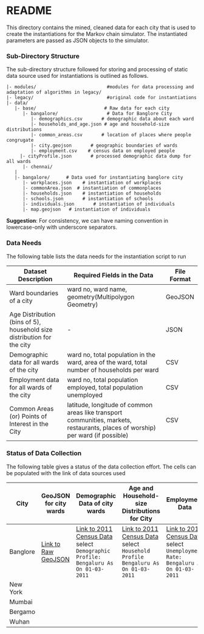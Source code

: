 # README #
This directory contains the mined, cleaned data for each city that is used to create the instantiations for the Markov chain simulator. The instantiated parameters are passed as JSON objects to the simulator.

### Sub-Directory Structure
The sub-directory structure followed for storing and processing of static data source used for instantiations is outlined as follows. 


```
|- modules/                          #modules for data processing and adaptation of algorithms in legacy/
|- legacy/                           #original code for instantiations
|- data/
   |- base/                         # Raw data for each city
      |- bangalore/                  # Data for Banglore City
         |- demographics.csv       # demographic data about each ward 
         |- households_and_age.json # age and household-size distributions
         |- common_areas.csv       # location of places where people congrugate
         |- city.geojson       # geographic boundaries of wards
         |- employment.csv    # census data on employed people
	 |- cityProfile.json       # processed demographic data dump for all wards
      |- chennai/
   |      
   |- bangalore/      # Data used for instantiating banglore city
      |- workplaces.json    # instantiation of workplaces
      |- commonArea.json  # instantiation of commonplaces
      |- households.json    # instantiation of households
      |- schools.json       # instantiation of schools
      |- individuals.json       # instantiation of individuals
      |- map.geojson   # instantiation of individuals
```

**Suggestion**: For consistency, we can have naming convention in lowercase-only with underscore separators. 

### Data Needs
The following table lists the data needs for the instantiation script to run 

| Dataset Description| Required Fields in the Data | File Format |
|--------------------|-----------------------------|-------------|
|Ward boundaries of a city | ward no, ward name, geometry(Multipolygon Geometry) | GeoJSON|
|Age Distribution (bins of 5), household size distribution for the  city| -  |JSON|
|Demographic data for all wards of the city|ward no, total population in the ward, area of the ward, total number of households per ward | CSV |
|Employment data for all wards of the city|ward no, total population employed, total population unemployed| CSV |
|Common Areas (or) Points of Interest in the City| latitude, longitude of common areas like transport communities, markets, restaurants, places of worship) per ward (if possible) | CSV|

### Status of Data Collection ###
The following table gives a status of the data collection effort. The cells can be populated with the link of data sources used

| City     | GeoJSON for city wards | Demographic Data of city wards | Age and Household-size Distributions for City |  Employment Data |Points of Interests (Common Spaces) | 
|----------|------------------------|--------------------------------|-----------------------------------------------|-------------------------------------|--------------------------------|
| Banglore | [Link to Raw GeoJSON](https://github.com/datameet/Municipal_Spatial_Data/raw/master/Bangalore/BBMP.GeoJSON) |[Link to 2011 Census Data](https://smartcities.data.gov.in/catalog/city-profile-bengaluru?filters%5Bfield_catalog_reference%5D=2916949&format=json&offset=0&limit=9&sort%5Bcreated%5D=desc) select `Demographic Profile: Bengaluru As On 01-03-2011`|                [Link to 2011 Census Data](https://smartcities.data.gov.in/catalog/city-profile-bengaluru?filters%5Bfield_catalog_reference%5D=2916949&format=json&offset=0&limit=9&sort%5Bcreated%5D=desc) select  `Household Profile Bengaluru As On 01-03-2011`| [Link to 2011 Census Data](https://smartcities.data.gov.in/catalog/city-profile-bengaluru?filters%5Bfield_catalog_reference%5D=2916949&format=json&offset=0&limit=9&sort%5Bcreated%5D=desc) select  `Unemployment Rate: Bengaluru As On 01-03-2011`           |                 |
| New York  |                        |                                |                                               |                                     |             
| Mumbai   |                        |                                |                                               |                                     |             
| Bergamo  |                        |                                |                                               |                                     |             
| Wuhan    |                        |                                |                                               
